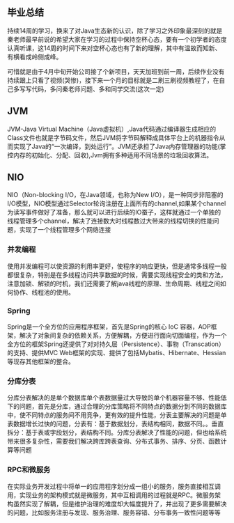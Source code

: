## 毕业总结
持续14周的学习，换来了对Java生态新的认识，除了学习之外印象最深刻的就是秦老师最早前说的希望大家在学习的过程中保持空杯心态，要有一个初学者的态度认真听课，这14周的时间下来对空杯心态也有了新的理解，其中有温故而知新、有横看成岭侧成峰。

可惜就是由于4月中旬开始公司接了个新项目，天天加班到前一周，后续作业没有持续跟上只看了视频(哭惨)，接下来一个月的目标就是二刷三刷视频教程了，在自己多写写代码，多问秦老师问题、多和同学交流(这次一定)
## JVM

JVM-Java Virtual Machine（Java虚拟机）,Java代码通过编译器生成相应的Class文件也就是字节码文件，然后JVM将字节码解释成具体平台上的机器指令从而实现了Java的“一次编译，到处运行”。JVM还承担了Java内存管理器的功能(掌控内存的初始化、分配、回收),Jvm拥有多种适用不同场景的垃圾回收算法。



## NIO

NIO（Non-blocking I/O，在Java领域，也称为New I/O），是一种同步非阻塞的I/O模型，NIO模型通过Selector轮询注册在上面所有的channel,如果某个channel为读写事件做好了准备，那么就可以进行后续的IO蚕子，这样就通过一个单独的线程管理多个channel，解决了连接数大时线程数过大带来的线程切换的性能问题，实现了一个线程管理多个网络连接



### 并发编程

使用并发编程可以使资源的利用率更好，使程序的响应更快，但是通常多线程一般都很复杂，特别是在多线程访问共享数据的时候，需要实现线程安全的类和方法，注意加锁、解锁的时机，我们还需要了解java线程的原理、生命周期、线程之间如何协作、线程池的使用。



### Spring

Spring是一个全方位的应用程序框架，首先是Spring的核心 IoC 容器，AOP框架，解决了对象间复杂的依赖关系，方便解耦，方便进行面向切面编程，作为一个全方位的框架Spring还提供了对对持久层（Persistence）、事物（Transcation）的支持、提供MVC Web框架的实现、提供了包括Mybatis、Hibernate、Hessian等现存其他框架的整合。



### 分库分表

分库分表解决的是单个数据库单个表数据量过大导致的单个机器容量不够、性能低下的问题，首先是分库，通过合理的分库策略将不同特点的数据分到不同的数据库中，使不同特点的服务间不用竞争，更有效的提升性能，分表主要解决的问题是单表数据增长过快的问题，分表有：基于数据划分，表结构相同，数据不同。。垂直拆分：基于表或字段划分，表结构不同。分库分表解决了性能的问题，但也给系统带来很多复杂性，需要我们解决跨库跨表查询、分布式事务、排序、分页、函数计算等问题



### RPC和微服务

在实际业务开发过程中将单一的应用程序划分成一组小的服务，服务直接相互调用，实现业务的架构模式就是微服务，其中互相调用的过程就是RPC。微服务架构虽然实现了解耦，但是维护治理的难度却大幅度提升了，并出现了更多需要解决的问题，比如服务注册与发现、服务治理、服务容错、分布事务一致性问题等等






















